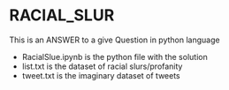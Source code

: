 # RACIAL_SLUR
This is an ANSWER to a give Question in python language

- RacialSlue.ipynb is the python file with the solution
- list.txt is the dataset of racial slurs/profanity
- tweet.txt is the imaginary dataset of tweets